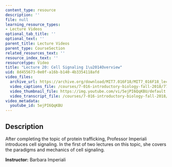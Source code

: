 ```yaml
---
content_type: resource
description: ''
file: null
learning_resource_types:
- Lecture Videos
optional_tab_title: ''
optional_text: ''
parent_title: Lecture Videos
parent_type: CourseSection
related_resources_text: ''
resource_index_text: ''
resourcetype: Video
title: "Lecture 20: Cell Signaling 1\u2014Overview"
uid: 8d455673-0e0f-a16b-b140-4b3354118afd
video_files:
  archive_url: https://archive.org/download/MIT7.016F18/MIT7_016F18_lec20_300k.mp4
  video_captions_file: /courses/7-016-introductory-biology-fall-2018/77b94ac3d94756ef9eb74e292d8650c0_5ejPI6QqKBU.vtt
  video_thumbnail_file: https://img.youtube.com/vi/5ejPI6QqKBU/default.jpg
  video_transcript_file: /courses/7-016-introductory-biology-fall-2018/0ca5817e22e90dddd1805c6ea9af7520_5ejPI6QqKBU.pdf
video_metadata:
  youtube_id: 5ejPI6QqKBU
---
```


Description
-----------

After completing the topic of protein trafficking, Professor Imperiali introduces cell signaling. In the first of two lectures on this topic, she covers the paradigms and mechanics of cell signaling.

**Instructor:** Barbara Imperiali